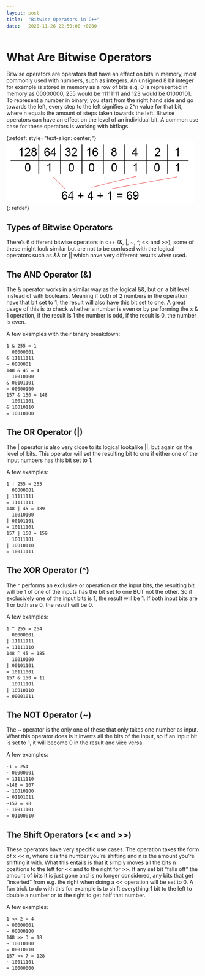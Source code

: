 ```yaml
---
layout: post
title:  "Bitwise Operators in C++"
date:   2020-11-26 22:50:00 +0200
---
```


# What Are Bitwise Operators

Bitwise operators are operators that have an effect on bits in memory, most commonly used with numbers, such as integers. An unsigned 8 bit integer for example is stored in memory as a row of bits e.g. 0 is represented in memory as 00000000, 255 would be 11111111 and 123 would be 01000101. To represent a number in binary, you start from the right hand side and go towards the left, every step to the left signifies a 2^n value for that bit, where n equals the amount of steps taken towards the left. Bitwise operators can have an effect on the level of an individual bit. A common use case for these operators is working with bitflags.

{:refdef: style="text-align: center;"}
![Binary representation of 69](/assets/binaryexample.png)
{: refdef}

## Types of Bitwise Operators

There’s 6 different bitwise operators in c++ (&, \|, ~, ^, << and >>), some of these might look similar but are not to be confused with the logical operators such as && or \|\| which have very different results when used.

## The AND Operator (&)

The & operator works in a similar way as the logical &&, but on a bit level instead of with booleans. Meaning if both of 2 numbers in the operation have that bit set to 1, the result will also have this bit set to one. A great usage of this is to check whether a number is even or by performing the x & 1 operation, if the result is 1 the number is odd, if the result is 0, the number is even.

A few examples with their binary breakdown:

```
1 & 255 = 1
  00000001
& 11111111
= 0000001
148 & 45 = 4
  10010100
& 00101101
= 00000100
157 & 150 = 148
  10011101
& 10010110
= 10010100
```

## The OR Operator (|)

The \| operator is also very close to its logical lookalike \|\|, but again on the level of bits. This operator will set the resulting bit to one if either one of the input numbers has this bit set to 1.

A few examples:

```
1 | 255 = 255
  00000001
| 11111111
= 11111111
148 | 45 = 189
  10010100
| 00101101
= 10111101
157 | 150 = 159
  10011101
| 10010110
= 10011111
```

## The XOR Operator (^)

The ^ performs an exclusive or operation on the input bits, the resulting bit will be 1 of one of the inputs has the bit set to one BUT not the other. So if exclusively one of the input bits is 1, the result will be 1. If both input bits are 1 or both are 0, the result will be 0.

A few examples:

```
1 ^ 255 = 254
  00000001
| 11111111
= 11111110
148 ^ 45 = 185
  10010100
| 00101101
= 10111001
157 & 150 = 11
  10011101
| 10010110
= 00001011
```

## The NOT Operator (~)

The ~ operator is the only one of these that only takes one number as input. What this operator does is it inverts all the bits of the input, so if an input bit is set to 1, it will become 0 in the result and vice versa.

A few examples:

```
~1 = 254
~ 00000001
= 11111110
~148 = 107
~ 10010100
= 01101011
~157 = 98
~ 10011101
= 01100010
```

## The Shift Operators (<< and >>)

These operators have very specific use cases. The operation takes the form of
x << n, where x is the number you’re shifting and n is the amount you’re shifting it with. What this entails is that it simply moves all the bits n positions to the left for << and to the right for >>. If any set bit “falls off” the amount of bits it is just gone and is no longer considered, any bits that get “inserted” from e.g. the right when doing a << operation will be set to 0. A fun trick to do with this for example is to shift everything 1 bit to the left to double a number or to the right to get half that number.

A few examples:

```
1 << 2 = 4
~ 00000001
= 00000100
148 >> 3 = 18
~ 10010100
= 00010010
157 << 7 = 128
~ 10011101
= 10000000
```
